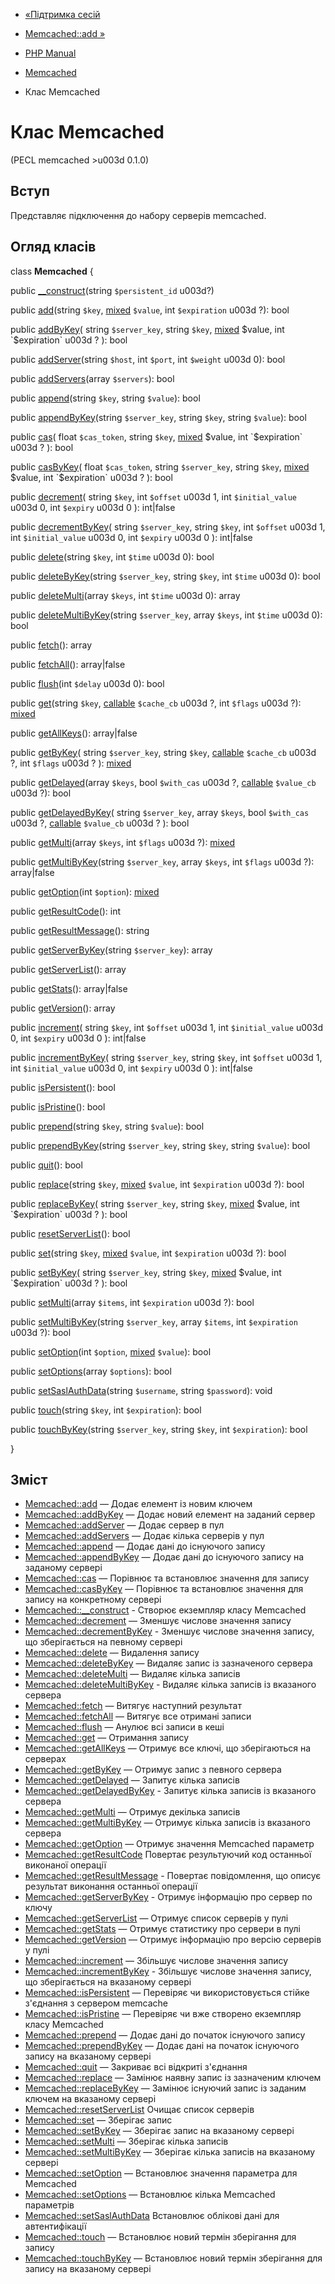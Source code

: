 - [«Підтримка сесій](memcached.sessions.md)
- [Memcached::add »](memcached.add.md)

- [PHP Manual](index.md)
- [Memcached](book.memcached.md)
- Клас Memcached

# Клас Memcached

(PECL memcached \>u003d 0.1.0)

## Вступ

Представляє підключення до набору серверів memcached.

## Огляд класів

class **Memcached** {

public [\_\_construct](memcached.construct.md)(string `$persistent_id`
u003d?)

public [add](memcached.add.md)(string `$key`,
[mixed](language.types.declarations.md#language.types.declarations.mixed)
`$value`, int `$expiration` u003d ?): bool

public [addByKey](memcached.addbykey.md)(
string `$server_key`,
string `$key`,
[mixed](language.types.declarations.md#language.types.declarations.mixed)
$value,
int `$expiration` u003d ?
): bool

public [addServer](memcached.addserver.md)(string `$host`, int
`$port`, int `$weight` u003d 0): bool

public [addServers](memcached.addservers.md)(array `$servers`): bool

public [append](memcached.append.md)(string `$key`, string `$value`):
bool

public [appendByKey](memcached.appendbykey.md)(string `$server_key`,
string `$key`, string `$value`): bool

public [cas](memcached.cas.md)(
float `$cas_token`,
string `$key`,
[mixed](language.types.declarations.md#language.types.declarations.mixed)
$value,
int `$expiration` u003d ?
): bool

public [casByKey](memcached.casbykey.md)(
float `$cas_token`,
string `$server_key`,
string `$key`,
[mixed](language.types.declarations.md#language.types.declarations.mixed)
$value,
int `$expiration` u003d ?
): bool

public [decrement](memcached.decrement.md)(
string `$key`,
int `$offset` u003d 1,
int `$initial_value` u003d 0,
int `$expiry` u003d 0
): int\|false

public [decrementByKey](memcached.decrementbykey.md)(
string `$server_key`,
string `$key`,
int `$offset` u003d 1,
int `$initial_value` u003d 0,
int `$expiry` u003d 0
): int\|false

public [delete](memcached.delete.md)(string `$key`, int `$time` u003d 0):
bool

public [deleteByKey](memcached.deletebykey.md)(string `$server_key`,
string `$key`, int `$time` u003d 0): bool

public [deleteMulti](memcached.deletemulti.md)(array `$keys`, int
`$time` u003d 0): array

public [deleteMultiByKey](memcached.deletemultibykey.md)(string
`$server_key`, array `$keys`, int `$time` u003d 0): bool

public [fetch](memcached.fetch.md)(): array

public [fetchAll](memcached.fetchall.md)(): array\|false

public [flush](memcached.flush.md)(int `$delay` u003d 0): bool

public [get](memcached.get.md)(string `$key`,
[callable](language.types.callable.md) `$cache_cb` u003d ?, int `$flags` u003d
?):
[mixed](language.types.declarations.md#language.types.declarations.mixed)

public [getAllKeys](memcached.getallkeys.md)(): array\|false

public [getByKey](memcached.getbykey.md)(
string `$server_key`,
string `$key`,
[callable](language.types.callable.md) `$cache_cb` u003d ?,
int `$flags` u003d ?
):
[mixed](language.types.declarations.md#language.types.declarations.mixed)

public [getDelayed](memcached.getdelayed.md)(array `$keys`, bool
`$with_cas` u003d ?, [callable](language.types.callable.md) `$value_cb` u003d
?): bool

public [getDelayedByKey](memcached.getdelayedbykey.md)(
string `$server_key`,
array `$keys`,
bool `$with_cas` u003d ?,
[callable](language.types.callable.md) `$value_cb` u003d ?
): bool

public [getMulti](memcached.getmulti.md)(array `$keys`, int `$flags` u003d
?):
[mixed](language.types.declarations.md#language.types.declarations.mixed)

public [getMultiByKey](memcached.getmultibykey.md)(string
`$server_key`, array `$keys`, int `$flags` u003d ?): array\|false

public [getOption](memcached.getoption.md)(int `$option`):
[mixed](language.types.declarations.md#language.types.declarations.mixed)

public [getResultCode](memcached.getresultcode.md)(): int

public [getResultMessage](memcached.getresultmessage.md)(): string

public [getServerByKey](memcached.getserverbykey.md)(string
`$server_key`): array

public [getServerList](memcached.getserverlist.md)(): array

public [getStats](memcached.getstats.md)(): array\|false

public [getVersion](memcached.getversion.md)(): array

public [increment](memcached.increment.md)(
string `$key`,
int `$offset` u003d 1,
int `$initial_value` u003d 0,
int `$expiry` u003d 0
): int\|false

public [incrementByKey](memcached.incrementbykey.md)(
string `$server_key`,
string `$key`,
int `$offset` u003d 1,
int `$initial_value` u003d 0,
int `$expiry` u003d 0
): int\|false

public [isPersistent](memcached.ispersistent.md)(): bool

public [isPristine](memcached.ispristine.md)(): bool

public [prepend](memcached.prepend.md)(string `$key`, string
`$value`): bool

public [prependByKey](memcached.prependbykey.md)(string `$server_key`,
string `$key`, string `$value`): bool

public [quit](memcached.quit.md)(): bool

public [replace](memcached.replace.md)(string `$key`,
[mixed](language.types.declarations.md#language.types.declarations.mixed)
`$value`, int `$expiration` u003d ?): bool

public [replaceByKey](memcached.replacebykey.md)(
string `$server_key`,
string `$key`,
[mixed](language.types.declarations.md#language.types.declarations.mixed)
$value,
int `$expiration` u003d ?
): bool

public [resetServerList](memcached.resetserverlist.md)(): bool

public [set](memcached.set.md)(string `$key`,
[mixed](language.types.declarations.md#language.types.declarations.mixed)
`$value`, int `$expiration` u003d ?): bool

public [setByKey](memcached.setbykey.md)(
string `$server_key`,
string `$key`,
[mixed](language.types.declarations.md#language.types.declarations.mixed)
$value,
int `$expiration` u003d ?
): bool

public [setMulti](memcached.setmulti.md)(array `$items`, int
`$expiration` u003d ?): bool

public [setMultiByKey](memcached.setmultibykey.md)(string
`$server_key`, array `$items`, int `$expiration` u003d ?): bool

public [setOption](memcached.setoption.md)(int `$option`,
[mixed](language.types.declarations.md#language.types.declarations.mixed)
`$value`): bool

public [setOptions](memcached.setoptions.md)(array `$options`): bool

public [setSaslAuthData](memcached.setsaslauthdata.md)(string
`$username`, string `$password`): void

public [touch](memcached.touch.md)(string `$key`, int `$expiration`):
bool

public [touchByKey](memcached.touchbykey.md)(string `$server_key`,
string `$key`, int `$expiration`): bool

}

## Зміст

- [Memcached::add](memcached.add.md) — Додає елемент із новим
ключем
- [Memcached::addByKey](memcached.addbykey.md) — Додає новий
елемент на заданий сервер
- [Memcached::addServer](memcached.addserver.md) — Додає сервер
в пул
- [Memcached::addServers](memcached.addservers.md) — Додає
кілька серверів у пул
- [Memcached::append](memcached.append.md) — Додає дані до
існуючого запису
- [Memcached::appendByKey](memcached.appendbykey.md) — Додає
дані до існуючого запису на заданому сервері
- [Memcached::cas](memcached.cas.md) — Порівнює та встановлює
значення для запису
- [Memcached::casByKey](memcached.casbykey.md) — Порівнює та
встановлює значення для запису на конкретному сервері
- [Memcached::\_\_construct](memcached.construct.md) - Створює
екземпляр класу Memcached
- [Memcached::decrement](memcached.decrement.md) — Зменшує
числове значення запису
- [Memcached::decrementByKey](memcached.decrementbykey.md) -
Зменшує числове значення запису, що зберігається на певному
сервері
- [Memcached::delete](memcached.delete.md) — Видалення запису
- [Memcached::deleteByKey](memcached.deletebykey.md) — Видаляє
запис із зазначеного сервера
- [Memcached::deleteMulti](memcached.deletemulti.md) — Видаляє
кілька записів
- [Memcached::deleteMultiByKey](memcached.deletemultibykey.md) -
Видаляє кілька записів із вказаного сервера
- [Memcached::fetch](memcached.fetch.md) — Витягує наступний
результат
- [Memcached::fetchAll](memcached.fetchall.md) — Витягує все
отримані записи
- [Memcached::flush](memcached.flush.md) — Анулює всі записи в
кеші
- [Memcached::get](memcached.get.md) — Отримання запису
- [Memcached::getAllKeys](memcached.getallkeys.md) — Отримує все
ключі, що зберігаються на серверах
- [Memcached::getByKey](memcached.getbykey.md) — Отримує запис з
певного сервера
- [Memcached::getDelayed](memcached.getdelayed.md) — Запитує
кілька записів
- [Memcached::getDelayedByKey](memcached.getdelayedbykey.md) -
Запитує кілька записів із вказаного сервера
- [Memcached::getMulti](memcached.getmulti.md) — Отримує декілька
записів
- [Memcached::getMultiByKey](memcached.getmultibykey.md) — Отримує
кілька записів із вказаного сервера
- [Memcached::getOption](memcached.getoption.md) — Отримує значення
Memcached параметр
- [Memcached::getResultCode](memcached.getresultcode.md)
Повертає результуючий код останньої виконаної операції
- [Memcached::getResultMessage](memcached.getresultmessage.md) -
Повертає повідомлення, що описує результат виконання останньої
операції
- [Memcached::getServerByKey](memcached.getserverbykey.md) -
Отримує інформацію про сервер по ключу
- [Memcached::getServerList](memcached.getserverlist.md) — Отримує
список серверів у пулі
- [Memcached::getStats](memcached.getstats.md) — Отримує статистику
про сервери в пулі
- [Memcached::getVersion](memcached.getversion.md) — Отримує
інформацію про версію серверів у пулі
- [Memcached::increment](memcached.increment.md) — Збільшує
числове значення запису
- [Memcached::incrementByKey](memcached.incrementbykey.md) -
Збільшує числове значення запису, що зберігається на вказаному сервері
- [Memcached::isPersistent](memcached.ispersistent.md) — Перевіряє
чи використовується стійке з'єднання з сервером memcache
- [Memcached::isPristine](memcached.ispristine.md) — Перевіряє
чи вже створено екземпляр класу Memcached
- [Memcached::prepend](memcached.prepend.md) — Додає дані до
початок існуючого запису
- [Memcached::prependByKey](memcached.prependbykey.md) — Додає
дані на початок існуючого запису на вказаному сервері
- [Memcached::quit](memcached.quit.md) — Закриває всі відкриті
з'єднання
- [Memcached::replace](memcached.replace.md) — Замінює наявну
запис із зазначеним ключем
- [Memcached::replaceByKey](memcached.replacebykey.md) — Замінює
існуючий запис із заданим ключем на вказаному сервері
- [Memcached::resetServerList](memcached.resetserverlist.md)
Очищає список серверів
- [Memcached::set](memcached.set.md) — Зберігає запис
- [Memcached::setByKey](memcached.setbykey.md) — Зберігає запис на
вказаному сервері
- [Memcached::setMulti](memcached.setmulti.md) — Зберігає кілька
записів
- [Memcached::setMultiByKey](memcached.setmultibykey.md) — Зберігає
кілька записів на вказаному сервері
- [Memcached::setOption](memcached.setoption.md) — Встановлює
значення параметра для Memcached
- [Memcached::setOptions](memcached.setoptions.md) — Встановлює
кілька Memcached параметрів
- [Memcached::setSaslAuthData](memcached.setsaslauthdata.md)
Встановлює облікові дані для автентифікації
- [Memcached::touch](memcached.touch.md) — Встановлює новий термін
зберігання для запису
- [Memcached::touchByKey](memcached.touchbykey.md) — Встановлює
новий термін зберігання для запису на вказаному сервері
